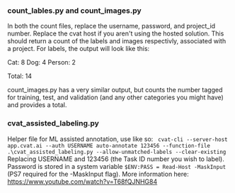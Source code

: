 ### count_lables.py and count_images.py
In both the count files, replace the username, password, and project_id number. Replace the cvat host if you aren't using the hosted solution. This should return a count of the labels and images respectivly, associated with a project. 
For labels, the output will look like this:

Cat: 8
Dog: 4
Person: 2

Total: 14

count_images.py has a very similar output, but counts the number tagged for training, test, and validation (and any other categories you might have) and provides a total.

### cvat_assisted_labeling.py
Helper file for ML assisted annotation, use like so:
` cvat-cli --server-host app.cvat.ai --auth USERNAME auto-annotate 123456 --function-file .\cvat_assisted_labeling.py --allow-unmatched-labels --clear-existing`
Replacing USERNAME and 123456 (the Task ID number you wish to label). Password is stored in a system variable `$ENV:PASS = Read-Host -MaskInput` (PS7 required for the -MaskInput flag). More information here: https://www.youtube.com/watch?v=T68fQJNHG84
